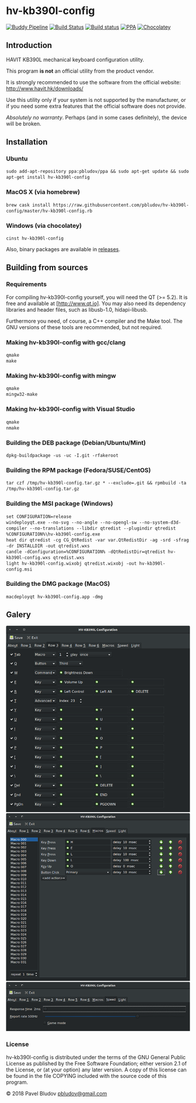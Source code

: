 # hv-kb390l-config

[![Buddy Pipeline](https://app.buddy.works/pbludov/hv-kb390l-config/pipelines/pipeline/TODO/badge.svg?token=bf26fe8fed990190f11227bb2aa0c7d1e71118737795eed7b5069fff7106a015)](https://app.buddy.works/pbludov/hv-kb390l-config/pipelines/pipeline/124170)
[![Build Status](https://api.travis-ci.org/pbludov/hv-kb390l-config.svg?branch=master)](https://travis-ci.org/pbludov/hv-kb390l-config)
[![Build status](https://ci.appveyor.com/api/projects/status/TODO?svg=true)](https://ci.appveyor.com/project/pbludov/hv-kb390l-config)
[![PPA](https://img.shields.io/badge/PPA-available-brightgreen.svg)](https://launchpad.net/~pbludov/+archive/ubuntu/ppa)
[![Chocolatey](https://img.shields.io/badge/Chocolatey-available-brightgreen.svg)](https://chocolatey.org/packages/hv-kb390l-config)

## Introduction
HAVIT KB390L mechanical keyboard configuration utility.

This program **is not** an official utility from the product vendor.

It is strongly recommended to use the software from the official website:
http://www.havit.hk/downloads/

Use this utility only if your system is not supported by the manufacturer,
or if you need some extra features that the official software does not provide.

*Absolutely no warranty*. Perhaps (and in some cases definitely),
the device will be broken. 

## Installation
### Ubuntu

    sudo add-apt-repository ppa:pbludov/ppa && sudo apt-get update && sudo apt-get install hv-kb390l-config

### MacOS X (via homebrew)

    brew cask install https://raw.githubusercontent.com/pbludov/hv-kb390l-config/master/hv-kb390l-config.rb

### Windows (via chocolatey)

    cinst hv-kb390l-config

Also, binary packages are available in [releases](https://github.com/pbludov/hv-kb390l-config/releases).

## Building from sources
### Requirements
For compiling hv-kb390l-config yourself, you will need the QT (>= 5.2).
It is free and available at [http://www.qt.io]. You may also need its
dependency libraries and header files, such as libusb-1.0, hidapi-libusb.

Furthermore you need, of course, a C++ compiler and the Make tool.
The GNU versions of these tools are recommended, but not required.

### Making hv-kb390l-config with gcc/clang

    qmake
    make

### Making hv-kb390l-config with mingw

    qmake
    mingw32-make

### Making hv-kb390l-config with Visual Studio

    qmake
    nmake

### Building the DEB package (Debian/Ubuntu/Mint)
    
    dpkg-buildpackage -us -uc -I.git -rfakeroot

### Building the RPM package (Fedora/SUSE/CentOS)
    
    tar czf /tmp/hv-kb390l-config.tar.gz * --exclude=.git && rpmbuild -ta /tmp/hv-kb390l-config.tar.gz

### Building the MSI package (Windows)
    
    set CONFIGURATION=release
    windeployqt.exe --no-svg --no-angle --no-opengl-sw --no-system-d3d-compiler --no-translations --libdir qtredist --plugindir qtredist %CONFIGURATION%\hv-kb390l-config.exe
    heat dir qtredist -cg CG_QtRedist -var var.QtRedistDir -ag -srd -sfrag -dr INSTALLDIR -out qtredist.wxs
    candle -dConfiguration=%CONFIGURATION% -dQtRedistDir=qtredist hv-kb390l-config.wxs qtredist.wxs
    light hv-kb390l-config.wixobj qtredist.wixobj -out hv-kb390l-config.msi

### Building the DMG package (MacOS)

    macdeployqt hv-kb390l-config.app -dmg

## Galery
![buttons](doc/buttons.png)
![macros](doc/macros.png)
![speed](doc/speed.png)

### License
hv-kb390l-config is distributed under the terms of the GNU General Public License
as published by the Free Software Foundation; either version 2.1 of the License,
or (at your option) any later version.  A copy of this license
can be found in the file COPYING included with the source code of this program.

&copy; 2018 Pavel Bludov <pbludov@gmail.com>

